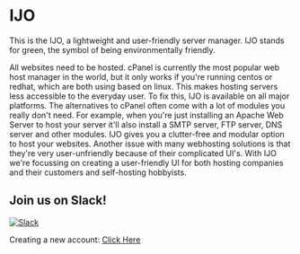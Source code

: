# IJO
This is the IJO, a lightweight and user-friendly server manager. IJO stands for green, the symbol of being environmentally friendly.

All websites need to be hosted. cPanel is currently the most popular web host manager in the world, but it only works if you're running centos or redhat, which are both using based on linux. This makes hosting servers less accessible to the everyday user. To fix this, IJO is available on all major platforms.
The alternatives to cPanel often come with a lot of modules you really don't need. For example, when you're just installing an Apache Web Server to host your server it'll also install a SMTP server, FTP server, DNS server and other modules. IJO gives you a clutter-free and modular option to host your websites. 
Another issue with many webhosting solutions is that they're very user-unfriendly because of their complicated UI's. With IJO we're focussing on creating a user-friendly UI for both hosting companies and their customers and self-hosting hobbyists.

## Join us on Slack!

[![Slack](https://p9.zdassets.com/hc/theme_assets/138842/200037786/logo.png)](https://ijo-sm.slack.com)

Creating a new account: [Click Here](https://join.slack.com/t/ijo-sm/shared_invite/enQtNDE2MTc0MjIxNTU4LWI2MzlkODM2MThlMDY5YWU3MjBjMzRiNDVkYjM1NjgwNWQyZDA4ZDViNGVhM2Y2NmUzNjQ2OTU5NTRhMzExNmI)
